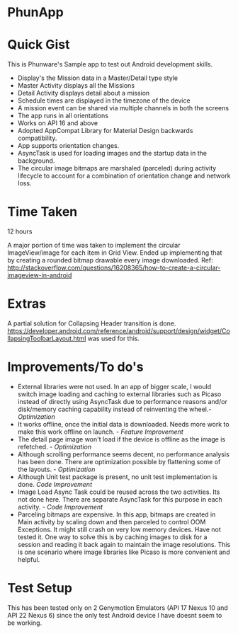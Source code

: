 PhunApp
========

Quick Gist
==
This is Phunware's Sample app to test out Android development skills.
* Display's the Mission data in a Master/Detail type style
* Master Activity displays all the Missions
* Detail Activity displays detail about a mission
* Schedule times are displayed in the timezone of the device
* A mission event can be shared via multiple channels in both the screens
* The app runs in all orientations
* Works on API 16 and above
* Adopted AppCompat Library for Material Design backwards compatibility.
* App supports orientation changes.  
* AsyncTask is used for loading images and the startup data in the background.
* The circular image bitmaps are marshaled (parceled) during activity lifecycle to account for a combination of orientation change and network loss.

Time Taken
==
12 hours

A major portion of time was taken to implement the circular ImageView/image for each item in Grid View. Ended up implementing that by creating a rounded bitmap drawable  every image downloaded.
Ref: http://stackoverflow.com/questions/16208365/how-to-create-a-circular-imageview-in-android

Extras
==
A partial solution for Collapsing Header transition is done.
https://developer.android.com/reference/android/support/design/widget/CollapsingToolbarLayout.html was used for this.


Improvements/To do's
==
* External libraries were not used. In an app of  bigger scale, I would switch image loading and caching to external libraries such as Picaso instead of directly using AsyncTask due to performance reasons and/or disk/memory caching capability instead of reinventing the wheel.- *Optimization*
* It works offline, once the initial data is downloaded. Needs more work to make this work offline on launch. - *Feature Improvement*
* The detail page image won't load if the device is offline as the image is refetched. - *Optimization*
* Although scrolling performance seems decent, no performance analysis has been done. There are optimization possible by flattening some of the layouts. - *Optimization*
* Although Unit test package is present, no unit test implementation is done. *Code Improvement*
* Image Load Async Task could be reused across the two activities. Its not done here. There are separate AsyncTask for this purpose in each activity. - *Code Improvement*
* Parceling bitmaps are expensive. In this app, bitmaps are created in Main activity by  scaling down and then parceled to control OOM Exceptions. It might still crash on very low memory devices. Have not tested it. One way to solve this is by caching images to disk for a session and reading it back again to maintain the image resolutions. This is one scenario where image libraries like Picaso is more convenient and helpful.

Test Setup
==
This has been tested only on 2 Genymotion Emulators (API 17 Nexus 10 and API 22 Nexus 6) since the only test Android device I have doesnt seem  to be working.
